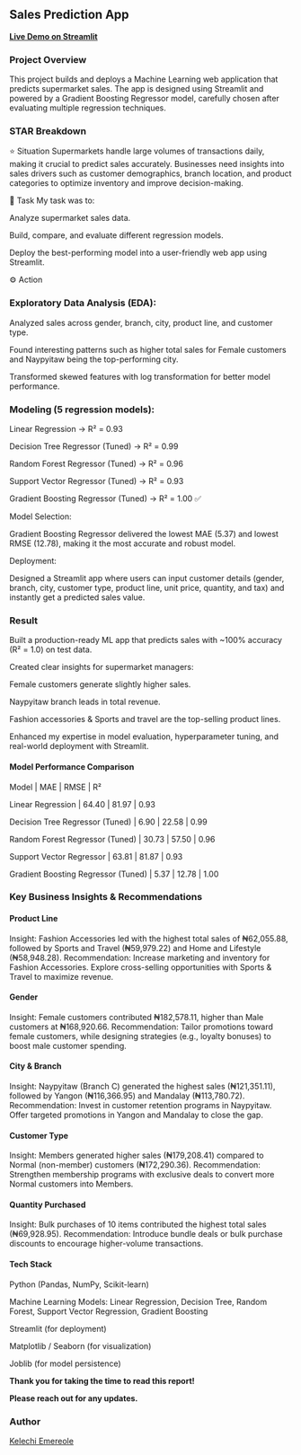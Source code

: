 ## Sales Prediction App  

 **[Live Demo on Streamlit](https://sales-prediction-app-gwkuaeh2rjasp2aopvivah.streamlit.app/)**

### Project Overview

This project builds and deploys a Machine Learning web application that predicts supermarket sales. The app is designed using Streamlit and powered by a Gradient Boosting Regressor model, carefully chosen after evaluating multiple regression techniques.

### STAR Breakdown

⭐ Situation
Supermarkets handle large volumes of transactions daily, making it crucial to predict sales accurately. Businesses need insights into sales drivers such as customer demographics, branch location, and product categories to optimize inventory and improve decision-making.

🎯 Task
My task was to:

Analyze supermarket sales data.

Build, compare, and evaluate different regression models.

Deploy the best-performing model into a user-friendly web app using Streamlit.

⚙️ Action

### Exploratory Data Analysis (EDA):

Analyzed sales across gender, branch, city, product line, and customer type.

Found interesting patterns such as higher total sales for Female customers and Naypyitaw being the top-performing city.

Transformed skewed features with log transformation for better model performance.

### Modeling (5 regression models):

Linear Regression → R² = 0.93

Decision Tree Regressor (Tuned) → R² = 0.99

Random Forest Regressor (Tuned) → R² = 0.96

Support Vector Regressor (Tuned) → R² = 0.93

Gradient Boosting Regressor (Tuned) → R² = 1.00 ✅

Model Selection:

Gradient Boosting Regressor delivered the lowest MAE (5.37) and lowest RMSE (12.78), making it the most accurate and robust model.

Deployment:

Designed a Streamlit app where users can input customer details (gender, branch, city, customer type, product line, unit price, quantity, and tax) and instantly get a predicted sales value.

### Result

Built a production-ready ML app that predicts sales with ~100% accuracy (R² = 1.0) on test data.

Created clear insights for supermarket managers:

Female customers generate slightly higher sales.

Naypyitaw branch leads in total revenue.

Fashion accessories & Sports and travel are the top-selling product lines.

Enhanced my expertise in model evaluation, hyperparameter tuning, and real-world deployment with Streamlit.

#### Model Performance Comparison

Model                   |    	       MAE	         |  RMSE	 |   R²

Linear Regression	     |              64.40	       |  81.97	 |  0.93

Decision Tree Regressor (Tuned)	   |  6.90	       |   22.58	 | 0.99

Random Forest Regressor (Tuned)	   |  30.73	     |    57.50	   | 0.96

Support Vector Regressor	      |     63.81	    |     81.87	  |   0.93

Gradient Boosting Regressor (Tuned)	 |  5.37	      |    12.78	  |  1.00 

###  Key Business Insights & Recommendations

#### Product Line

Insight: Fashion Accessories led with the highest total sales of ₦62,055.88, followed by Sports and Travel (₦59,979.22) and Home and Lifestyle (₦58,948.28).
Recommendation: Increase marketing and inventory for Fashion Accessories. Explore cross-selling opportunities with Sports & Travel to maximize revenue.

#### Gender

Insight: Female customers contributed ₦182,578.11, higher than Male customers at ₦168,920.66.
Recommendation: Tailor promotions toward female customers, while designing strategies (e.g., loyalty bonuses) to boost male customer spending.

#### City & Branch

Insight: Naypyitaw (Branch C) generated the highest sales (₦121,351.11), followed by Yangon (₦116,366.95) and Mandalay (₦113,780.72).
Recommendation: Invest in customer retention programs in Naypyitaw. Offer targeted promotions in Yangon and Mandalay to close the gap.

#### Customer Type

Insight: Members generated higher sales (₦179,208.41) compared to Normal (non-member) customers (₦172,290.36).
Recommendation: Strengthen membership programs with exclusive deals to convert more Normal customers into Members.

#### Quantity Purchased

Insight: Bulk purchases of 10 items contributed the highest total sales (₦69,928.95).
Recommendation: Introduce bundle deals or bulk purchase discounts to encourage higher-volume transactions.

#### Tech Stack

Python (Pandas, NumPy, Scikit-learn)

Machine Learning Models: Linear Regression, Decision Tree, Random Forest, Support Vector Regression, Gradient Boosting

Streamlit (for deployment)

Matplotlib / Seaborn (for visualization)

Joblib (for model persistence)


**Thank you for taking the time to read this report!**

**Please reach out for any updates.**

### Author
[Kelechi Emereole](https://github.com/KelechiEmereole)
